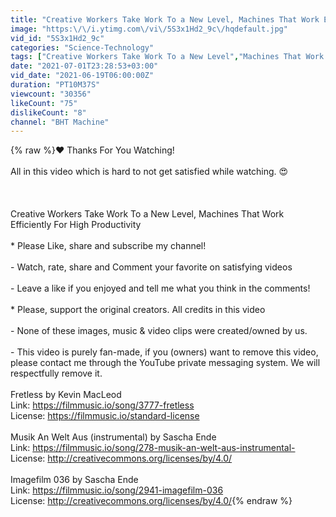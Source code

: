 ```yaml
---
title: "Creative Workers Take Work To a New Level, Machines That Work Efficiently For High Productivity"
image: "https:\/\/i.ytimg.com\/vi\/5S3x1Hd2_9c\/hqdefault.jpg"
vid_id: "5S3x1Hd2_9c"
categories: "Science-Technology"
tags: ["Creative Workers Take Work To a New Level","Machines That Work Efficiently For High Productivity"]
date: "2021-07-01T23:28:53+03:00"
vid_date: "2021-06-19T06:00:00Z"
duration: "PT10M37S"
viewcount: "30356"
likeCount: "75"
dislikeCount: "8"
channel: "BHT Machine"
---
```

{% raw %}❤ Thanks For You Watching!<br /><br />All in this video which is hard to not get satisfied while watching. 😍<br /><br /><br /><br />Creative Workers Take Work To a New Level, Machines That Work Efficiently For High Productivity<br /><br />* Please Like, share and subscribe my channel!<br /><br />- Watch, rate, share and Comment your favorite on satisfying videos<br /><br />- Leave a like if you enjoyed and tell me what you think in the comments!<br /><br />* Please, support the original creators. All credits in this video<br /><br />- None of these images, music &amp; video clips were created/owned by us. <br /><br />- This video is purely fan-made, if you (owners) want to remove this video, please contact me through the YouTube private messaging system. We will respectfully remove it.<br /><br />Fretless by Kevin MacLeod<br />Link: <a rel="nofollow" target="blank" href="https://filmmusic.io/song/3777-fretless">https://filmmusic.io/song/3777-fretless</a><br />License: <a rel="nofollow" target="blank" href="https://filmmusic.io/standard-license">https://filmmusic.io/standard-license</a><br /><br />Musik An Welt Aus (instrumental) by Sascha Ende<br />Link: <a rel="nofollow" target="blank" href="https://filmmusic.io/song/278-musik-an-welt-aus-instrumental-">https://filmmusic.io/song/278-musik-an-welt-aus-instrumental-</a><br />License: <a rel="nofollow" target="blank" href="http://creativecommons.org/licenses/by/4.0/">http://creativecommons.org/licenses/by/4.0/</a><br /><br />Imagefilm 036 by Sascha Ende<br />Link: <a rel="nofollow" target="blank" href="https://filmmusic.io/song/2941-imagefilm-036">https://filmmusic.io/song/2941-imagefilm-036</a><br />License: <a rel="nofollow" target="blank" href="http://creativecommons.org/licenses/by/4.0/">http://creativecommons.org/licenses/by/4.0/</a>{% endraw %}
